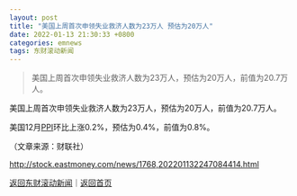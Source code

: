```yaml
---
layout: post
title: "美国上周首次申领失业救济人数为23万人 预估为20万人"
date: 2022-01-13 21:30:33 +0800
categories: emnews
tags: 东财滚动新闻
---
```

> 美国上周首次申领失业救济人数为23万人，预估为20万人，前值为20.7万人。

<p>美国上周首次申领失业救济人数为23万人，预估为20万人，前值为20.7万人。</p><p>美国12月<span id="Info.338"><a href="http://data.eastmoney.com/cjsj/ppi.html" class="infokey">PPI</a></span>环比上涨0.2%，预估为0.4%，前值为0.8%。</p><p class="em_media">（文章来源：财联社）</p>

<http://stock.eastmoney.com/news/1768,202201132247084414.html>

[返回东财滚动新闻](//finews.withounder.com/emnews/)｜[返回首页](//finews.withounder.com/)